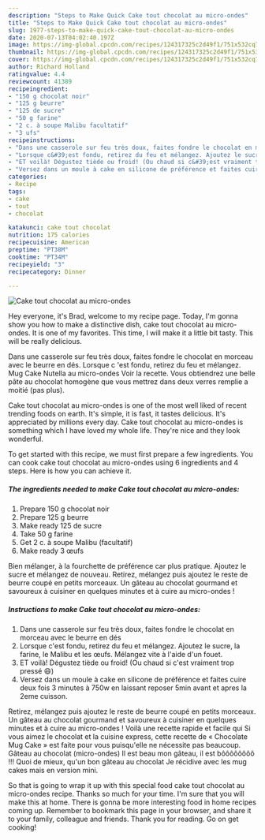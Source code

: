 ```yaml
---
description: "Steps to Make Quick Cake tout chocolat au micro-ondes"
title: "Steps to Make Quick Cake tout chocolat au micro-ondes"
slug: 1977-steps-to-make-quick-cake-tout-chocolat-au-micro-ondes
date: 2020-07-13T04:02:40.197Z
image: https://img-global.cpcdn.com/recipes/124317325c2d49f1/751x532cq70/cake-tout-chocolat-au-micro-ondes-photo-principale-de-la-recette.jpg
thumbnail: https://img-global.cpcdn.com/recipes/124317325c2d49f1/751x532cq70/cake-tout-chocolat-au-micro-ondes-photo-principale-de-la-recette.jpg
cover: https://img-global.cpcdn.com/recipes/124317325c2d49f1/751x532cq70/cake-tout-chocolat-au-micro-ondes-photo-principale-de-la-recette.jpg
author: Richard Holland
ratingvalue: 4.4
reviewcount: 41389
recipeingredient:
- "150 g chocolat noir"
- "125 g beurre"
- "125 de sucre"
- "50 g farine"
- "2 c. à soupe Malibu facultatif"
- "3 ufs"
recipeinstructions:
- "Dans une casserole sur feu très doux, faites fondre le chocolat en morceau avec le beurre en dés"
- "Lorsque c&#39;est fondu, retirez du feu et mélangez. Ajoutez le sucre, la farine, le Malibu et les œufs. Mélangez vite à l&#39;aide d&#39;un fouet."
- "ET voilà! Dégustez tiède ou froid! (Ou chaud si c&#39;est vraiment trop pressé 😄)"
- "Versez dans un moule à cake en silicone de préférence et faites cuire deux fois 3 minutes à 750w en laissant reposer 5min avant et apres la 2eme cuisson."
categories:
- Recipe
tags:
- cake
- tout
- chocolat

katakunci: cake tout chocolat 
nutrition: 175 calories
recipecuisine: American
preptime: "PT38M"
cooktime: "PT34M"
recipeyield: "3"
recipecategory: Dinner

---
```



![Cake tout chocolat au micro-ondes](https://img-global.cpcdn.com/recipes/124317325c2d49f1/751x532cq70/cake-tout-chocolat-au-micro-ondes-photo-principale-de-la-recette.jpg)

Hey everyone, it's Brad, welcome to my recipe page. Today, I'm gonna show you how to make a distinctive dish, cake tout chocolat au micro-ondes. It is one of my favorites. This time, I will make it a little bit tasty. This will be really delicious.

Dans une casserole sur feu très doux, faites fondre le chocolat en morceau avec le beurre en dés. Lorsque c &#39;est fondu, retirez du feu et mélangez. Mug Cake Nutella au micro-ondes Voir la recette. Vous obtiendrez une belle pâte au chocolat homogène que vous mettrez dans deux verres remplie a moitié (pas plus).

Cake tout chocolat au micro-ondes is one of the most well liked of recent trending foods on earth. It's simple, it is fast, it tastes delicious. It's appreciated by millions every day. Cake tout chocolat au micro-ondes is something which I have loved my whole life. They're nice and they look wonderful.


To get started with this recipe, we must first prepare a few ingredients. You can cook cake tout chocolat au micro-ondes using 6 ingredients and 4 steps. Here is how you can achieve it.

<!--inarticleads1-->

##### The ingredients needed to make Cake tout chocolat au micro-ondes:

1. Prepare 150 g chocolat noir
1. Prepare 125 g beurre
1. Make ready 125 de sucre
1. Take 50 g farine
1. Get 2 c. à soupe Malibu (facultatif)
1. Make ready 3 œufs


Bien mélanger, à la fourchette de préférence car plus pratique. Ajoutez le sucre et mélangez de nouveau. Retirez, mélangez puis ajoutez le reste de beurre coupé en petits morceaux. Un gâteau au chocolat gourmand et savoureux à cuisiner en quelques minutes et à cuire au micro-ondes ! 

<!--inarticleads2-->

##### Instructions to make Cake tout chocolat au micro-ondes:

1. Dans une casserole sur feu très doux, faites fondre le chocolat en morceau avec le beurre en dés
1. Lorsque c&#39;est fondu, retirez du feu et mélangez. Ajoutez le sucre, la farine, le Malibu et les œufs. Mélangez vite à l&#39;aide d&#39;un fouet.
1. ET voilà! Dégustez tiède ou froid! (Ou chaud si c&#39;est vraiment trop pressé 😄)
1. Versez dans un moule à cake en silicone de préférence et faites cuire deux fois 3 minutes à 750w en laissant reposer 5min avant et apres la 2eme cuisson.


Retirez, mélangez puis ajoutez le reste de beurre coupé en petits morceaux. Un gâteau au chocolat gourmand et savoureux à cuisiner en quelques minutes et à cuire au micro-ondes ! Voilà une recette rapide et facile qui Si vous aimez le chocolat et la cuisine express, cette recette de « Chocolate Mug Cake » est faite pour vous puisqu&#39;elle ne nécessite pas beaucoup. Gâteau au chocolat (micro-ondes) Il est beau mon gâteau, il est bôôôôôôôô !!! Quoi de mieux, qu&#39;un bon gâteau au chocolat Je récidive avec les mug cakes mais en version mini. 

So that is going to wrap it up with this special food cake tout chocolat au micro-ondes recipe. Thanks so much for your time. I'm sure that you will make this at home. There is gonna be more interesting food in home recipes coming up. Remember to bookmark this page in your browser, and share it to your family, colleague and friends. Thank you for reading. Go on get cooking!
